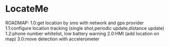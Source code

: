 LocateMe
========

ROADMAP:
1.0:get location by sms with network and gps provider
1.1:configure location tracking (single shot,periodic update,distance update)
1.2:phone number whitelist, low battery warning
2.0:HMI (add location on map)
3.0:move detection with accelerometer
